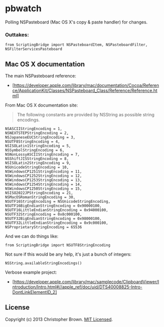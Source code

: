 # pbwatch

Polling NSPasteboard (Mac OS X's copy & paste handler) for changes.

### Outtakes:

    from ScriptingBridge import NSPasteboardItem, NSPasteboardFilter, NSFilterServicesPasteboard


## Mac OS X documentation

The main NSPasteboard reference:

* [https://developer.apple.com/library/mac/documentation/Cocoa/Reference/ApplicationKit/Classes/NSPasteboard_Class/Reference/Reference.html]

From Mac OS X documentation site:

> The following constants are provided by NSString as possible string encodings.

    NSASCIIStringEncoding = 1,
    NSNEXTSTEPStringEncoding = 2,
    NSJapaneseEUCStringEncoding = 3,
    NSUTF8StringEncoding = 4,
    NSISOLatin1StringEncoding = 5,
    NSSymbolStringEncoding = 6,
    NSNonLossyASCIIStringEncoding = 7,
    NSShiftJISStringEncoding = 8,
    NSISOLatin2StringEncoding = 9,
    NSUnicodeStringEncoding = 10,
    NSWindowsCP1251StringEncoding = 11,
    NSWindowsCP1252StringEncoding = 12,
    NSWindowsCP1253StringEncoding = 13,
    NSWindowsCP1254StringEncoding = 14,
    NSWindowsCP1250StringEncoding = 15,
    NSISO2022JPStringEncoding = 21,
    NSMacOSRomanStringEncoding = 30,
    NSUTF16StringEncoding = NSUnicodeStringEncoding,
    NSUTF16BigEndianStringEncoding = 0x90000100,
    NSUTF16LittleEndianStringEncoding = 0x94000100,
    NSUTF32StringEncoding = 0x8c000100,
    NSUTF32BigEndianStringEncoding = 0x98000100,
    NSUTF32LittleEndianStringEncoding = 0x9c000100,
    NSProprietaryStringEncoding = 65536

And we can do things like:

    from ScriptingBridge import NSUTF8StringEncoding

Not sure if this would be any help, it's just a bunch of integers:

    NSString.availableStringEncodings()

Verbose example project:

* [https://developer.apple.com/library/mac/samplecode/ClipboardViewer/Introduction/Intro.html#//apple_ref/doc/uid/DTS40008825-Intro-DontLinkElementID_2]

## License

Copyright (c) 2013 Christopher Brown. [MIT Licensed](LICENSE).
